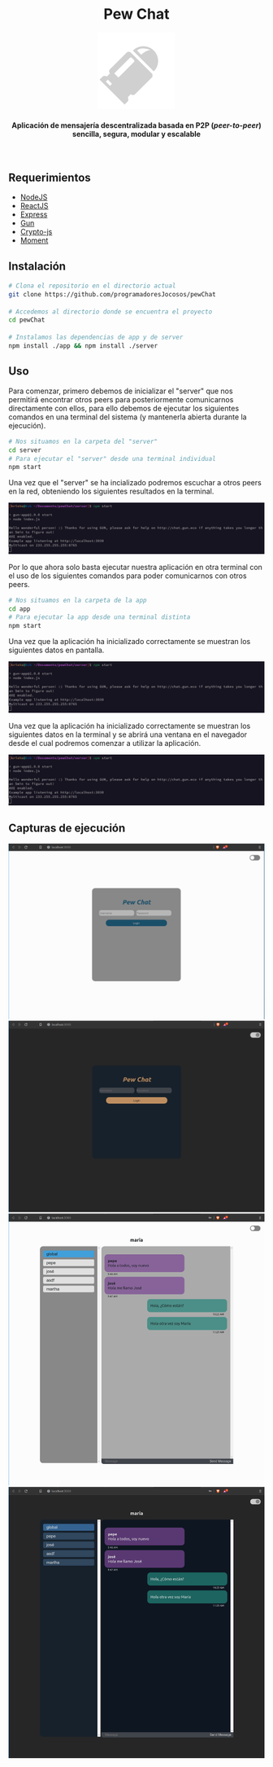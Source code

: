 <div align="center">
  <h1>Pew Chat</h1>
  <img width=30% height=25% src="./app/public/pew.png" alter=""></img>
  <h4>Aplicación de mensajería descentralizada basada en P2P (<i>peer-to-peer</i>) sencilla, segura, modular y escalable</h4>
  <br>
</div>

<div>
  <h2>Requerimientos</h2>
  <ul>
    <li><a href="https://nodejs.org/es/" rel="external">NodeJS</a></li>
    <li><a href="https://es.reactjs.org/" rel="external">ReactJS</a></li>
    <li><a href="https://expressjs.com/" rel="external">Express</a></li>
    <li><a href="https://gun.eco/" rel="external">Gun</a></li>
    <li><a href="https://github.com/brix/crypto-js" rel="external">Crypto-js</a></li>
    <li><a href="https://momentjs.com/" rel="external">Moment</a></li>
  </ul>
  
  <h2>Instalación</h2>
  
  ```bash
  # Clona el repositorio en el directorio actual
  git clone https://github.com/programadoresJocosos/pewChat
  
  # Accedemos al directorio donde se encuentra el proyecto
  cd pewChat
  
  # Instalamos las dependencias de app y de server
  npm install ./app && npm install ./server
  ```
  
  <h2>Uso</h2>
  <p>Para comenzar, primero debemos de inicializar el "server" que nos permitirá encontrar otros peers para posteriormente comunicarnos directamente con ellos, para ello debemos  de ejecutar los siguientes comandos en una terminal del sistema (y mantenerla abierta durante la ejecución).</p>
  
  ```bash
  # Nos situamos en la carpeta del "server"
  cd server
  # Para ejecutar el "server" desde una terminal individual
  npm start
  ```
  
  <p>Una vez que el "server" se ha incializado podremos escuchar a otros peers en la red, obteniendo los siguientes resultados en la terminal.</p>
  <img src="imgs/server.png" alter=""></img>
  <p>Por lo que ahora solo basta ejecutar nuestra aplicación en otra terminal con el uso de los siguientes comandos para  poder comunicarnos con otros peers.</p>
  
  ```bash
  # Nos situamos en la carpeta de la app
  cd app
  # Para ejecutar la app desde una terminal distinta
  npm start
  ```
  
  <p>Una vez que la aplicación ha inicializado correctamente se muestran los siguientes datos en pantalla.</p>
  <img src="imgs/app.png" alter=""></img>
  
  <p>Una vez que la aplicación ha inicializado correctamente se muestran los siguientes datos en la terminal y se abrirá una ventana en el navegador desde el cual podremos comenzar a utilizar la aplicación.</p>
  <img src="imgs/app.png" alter=""></img>
  
  <h2>Capturas de ejecución</h2>
  <img src="imgs/pewchat.png" alter=""></img>
  <img src="imgs/pewchat_dark.png" alter=""></img>
  <img src="imgs/pewchat_chat.png" alter=""></img>
  <img src="imgs/pewchat_chatdark.png" alter=""></img>
</div>
